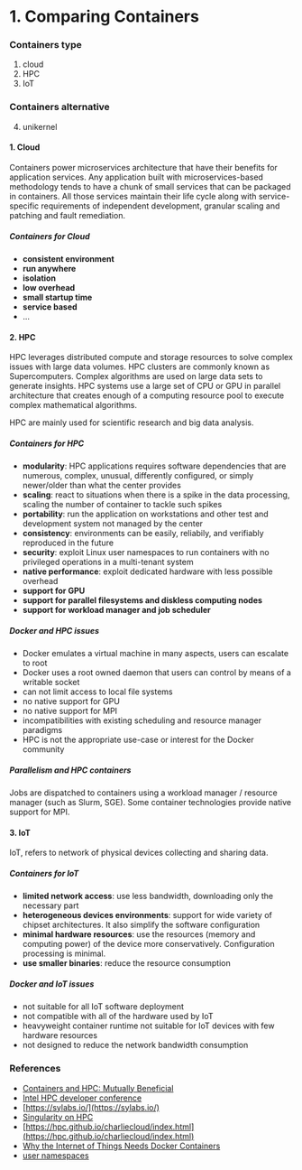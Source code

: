 # 1. Comparing Containers

### Containers type
1. cloud
2. HPC
3. IoT

### Containers alternative
4. unikernel

#### 1. Cloud
Containers power microservices architecture that have their benefits for application services. Any application built with microservices-based methodology tends to have a chunk of small services that can be packaged in containers. All those services maintain their life cycle along with service-specific requirements of independent development, granular scaling and patching and fault remediation.

##### Containers for Cloud
- **consistent environment**
- **run anywhere**
- **isolation**
- **low overhead**
- **small startup time**
- **service based**
- ...


#### 2. HPC
HPC leverages distributed compute and storage resources to solve complex issues with large data volumes. HPC clusters are commonly known as Supercomputers. Complex algorithms are used on large data sets to generate insights. HPC systems use a large set of CPU or GPU in parallel architecture that creates enough of a computing resource pool to execute complex mathematical algorithms.

HPC are mainly used for scientific research and big data analysis.

##### Containers for HPC
- **modularity**: HPC applications requires software dependencies that are numerous, complex, unusual, differently configured, or simply newer/older than what the center provides
- **scaling**: react to situations when there is a spike in the data processing, scaling the number of container to tackle such spikes
- **portability**: run the application on workstations and other test and development system not managed by the center
- **consistency**: environments can be easily, reliabily, and verifiably reproduced in the future
- **security**: exploit Linux user namespaces to run containers with no privileged operations in a multi-tenant system
- **native performance**: exploit dedicated hardware with less possible overhead
- **support for GPU**
- **support for parallel filesystems and diskless computing nodes**
- **support for workload manager and job scheduler**

##### Docker and HPC issues
- Docker emulates a virtual machine in many aspects, users can escalate to root
- Docker uses a root owned daemon that users can control by means of a writable socket
- can not limit access to local file systems
- no native support for GPU
- no native support for MPI
- incompatibilities with existing scheduling and resource manager paradigms
- HPC is not the appropriate use-case or interest for the Docker community

##### Parallelism and HPC containers
Jobs are dispatched to containers using a workload manager / resource manager (such as Slurm, SGE). Some container technologies provide native support for MPI.


#### 3. IoT
 IoT, refers to network of physical devices collecting and sharing data.

##### Containers for IoT
- **limited network access**: use less bandwidth, downloading only the necessary part
- **heterogeneous devices environments**: support for wide variety of chipset architectures. It also simplify the software configuration
- **minimal hardware resources**: use the resources (memory and computing power) of the device more conservatively. Configuration processing is minimal.
- **use smaller binaries**: reduce the resource consumption

##### Docker and IoT issues
- not suitable for all IoT software deployment
- not compatible with all of the hardware used by IoT
- heavyweight container runtime not suitable for IoT devices with few hardware resources
- not designed to reduce the network bandwidth consumption

### References
- [Containers and HPC: Mutually Beneficial ](https://containerjournal.com/topics/container-management/containers-hpc-mutually-beneficial/)
- [Intel HPC developer conference](https://wilsonweb.fnal.gov/slides/hpc-containers-singularity-introductory.pdf)
- [https://sylabs.io/](https://sylabs.io/)
- [Singularity on HPC](https://singularity.lbl.gov/docs-hpc)
- [https://hpc.github.io/charliecloud/index.html](https://hpc.github.io/charliecloud/index.html)
- [Why the Internet of Things Needs Docker Containers](https://containerjournal.com/features/why-the-internet-of-things-needs-docker-containers/)
- [user namespaces](https://sylabs.io/guides/3.5/admin-guide/user_namespace.html)